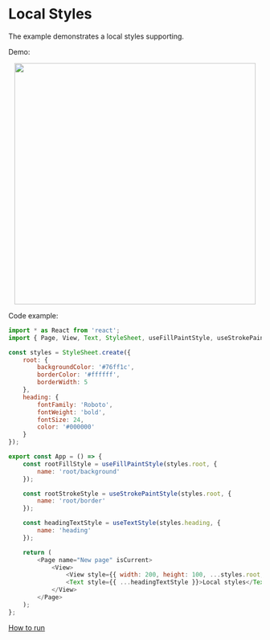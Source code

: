 # Local Styles

The example demonstrates a local styles supporting.

Demo:

<p align="center"><img src="https://media.giphy.com/media/tjAzOZUcX2Z9XwbxQ6/giphy.gif" width="480"></p>

Code example:

```javascript
import * as React from 'react';
import { Page, View, Text, StyleSheet, useFillPaintStyle, useStrokePaintStyle, useTextStyle } from 'react-figma';

const styles = StyleSheet.create({
    root: {
        backgroundColor: '#76ff1c',
        borderColor: '#ffffff',
        borderWidth: 5
    },
    heading: {
        fontFamily: 'Roboto',
        fontWeight: 'bold',
        fontSize: 24,
        color: '#000000'
    }
});

export const App = () => {
    const rootFillStyle = useFillPaintStyle(styles.root, {
        name: 'root/background'
    });

    const rootStrokeStyle = useStrokePaintStyle(styles.root, {
        name: 'root/border'
    });

    const headingTextStyle = useTextStyle(styles.heading, {
        name: 'heading'
    });

    return (
        <Page name="New page" isCurrent>
            <View>
                <View style={{ width: 200, height: 100, ...styles.root, ...rootFillStyle, ...rootStrokeStyle }} />
                <Text style={{ ...headingTextStyle }}>Local styles</Text>
            </View>
        </Page>
    );
};                                                                                    
```

[How to run](../../contributing.md#running-examples)

